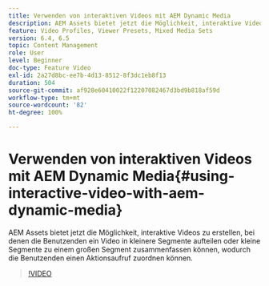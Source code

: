 ```yaml
---
title: Verwenden von interaktiven Videos mit AEM Dynamic Media
description: AEM Assets bietet jetzt die Möglichkeit, interaktive Videos zu erstellen, bei denen die Benutzenden ein Video in kleinere Segmente aufteilen oder kleine Segmente zu einem großen Segment zusammenfassen können, wodurch die Benutzenden einen Aktionsaufruf zuordnen können.
feature: Video Profiles, Viewer Presets, Mixed Media Sets
version: 6.4, 6.5
topic: Content Management
role: User
level: Beginner
doc-type: Feature Video
exl-id: 2a27d8bc-ee7b-4d13-8512-8f3dc1eb8f13
duration: 504
source-git-commit: af928e60410022f12207082467d3bd9b818af59d
workflow-type: tm+mt
source-wordcount: '82'
ht-degree: 100%

---
```


# Verwenden von interaktiven Videos mit AEM Dynamic Media{#using-interactive-video-with-aem-dynamic-media}

AEM Assets bietet jetzt die Möglichkeit, interaktive Videos zu erstellen, bei denen die Benutzenden ein Video in kleinere Segmente aufteilen oder kleine Segmente zu einem großen Segment zusammenfassen können, wodurch die Benutzenden einen Aktionsaufruf zuordnen können.

>[!VIDEO](https://video.tv.adobe.com/v/16516?quality=12&learn=on)
